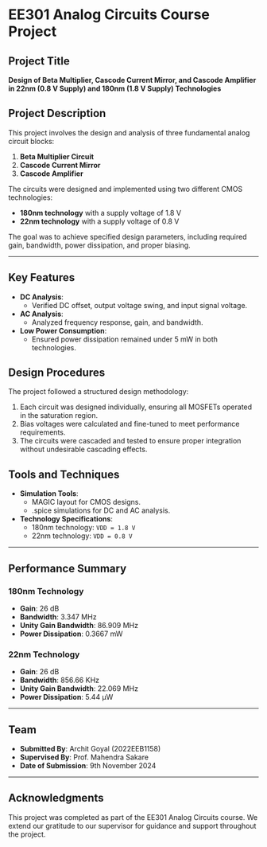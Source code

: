 # EE301 Analog Circuits Course Project

## Project Title
**Design of Beta Multiplier, Cascode Current Mirror, and Cascode Amplifier in 22nm (0.8 V Supply) and 180nm (1.8 V Supply) Technologies**

## Project Description
This project involves the design and analysis of three fundamental analog circuit blocks:
1. **Beta Multiplier Circuit**
2. **Cascode Current Mirror**
3. **Cascode Amplifier**

The circuits were designed and implemented using two different CMOS technologies:
- **180nm technology** with a supply voltage of 1.8 V
- **22nm technology** with a supply voltage of 0.8 V

The goal was to achieve specified design parameters, including required gain, bandwidth, power dissipation, and proper biasing.

---

## Key Features
- **DC Analysis**:
  - Verified DC offset, output voltage swing, and input signal voltage.
- **AC Analysis**:
  - Analyzed frequency response, gain, and bandwidth.
- **Low Power Consumption**:
  - Ensured power dissipation remained under 5 mW in both technologies.

## Design Procedures
The project followed a structured design methodology:
1. Each circuit was designed individually, ensuring all MOSFETs operated in the saturation region.
2. Bias voltages were calculated and fine-tuned to meet performance requirements.
3. The circuits were cascaded and tested to ensure proper integration without undesirable cascading effects.

## Tools and Techniques
- **Simulation Tools**:
  - MAGIC layout for CMOS designs.
  - .spice simulations for DC and AC analysis.
- **Technology Specifications**:
  - 180nm technology: `VDD = 1.8 V`
  - 22nm technology: `VDD = 0.8 V`

---

## Performance Summary

### 180nm Technology
- **Gain**: 26 dB
- **Bandwidth**: 3.347 MHz
- **Unity Gain Bandwidth**: 86.909 MHz
- **Power Dissipation**: 0.3667 mW

### 22nm Technology
- **Gain**: 26 dB
- **Bandwidth**: 856.66 KHz
- **Unity Gain Bandwidth**: 22.069 MHz
- **Power Dissipation**: 5.44 µW

---

## Team
- **Submitted By**: Archit Goyal (2022EEB1158)
- **Supervised By**: Prof. Mahendra Sakare
- **Date of Submission**: 9th November 2024

---

## Acknowledgments
This project was completed as part of the EE301 Analog Circuits course. We extend our gratitude to our supervisor for guidance and support throughout the project.
